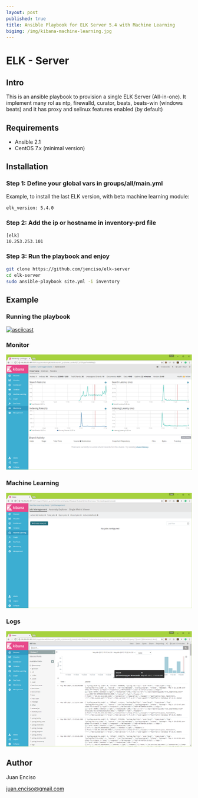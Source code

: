 ```yaml
---
layout: post
published: true
title: Ansible Playbook for ELK Server 5.4 with Machine Learning
bigimg: /img/kibana-machine-learning.jpg
---
```


# ELK - Server

## Intro

This is an ansible playbook to provision a single ELK Server (All-in-one). It implement many rol as ntp, firewalld, curator, beats, beats-win (windows beats) and it has proxy and selinux features enabled (by default)

## Requirements


* Ansible 2.1
* CentOS 7.x (minimal version)


## Installation


### Step 1: Define your global vars in groups/all/main.yml

Example, to install the last ELK version, with beta machine learning module:

```
elk_version: 5.4.0
```

### Step 2: Add the ip or hostname in inventory-prd file

```
[elk]
10.253.253.101
```

### Step 3: Run the playbook and enjoy

```sh
git clone https://github.com/jenciso/elk-server
cd elk-server
sudo ansible-playbook site.yml -i inventory
```


## Example

### Running the playbook

[![asciicast](https://asciinema.org/a/9kpvd5rqy96dv4og1ctzh71vy.png)](https://asciinema.org/a/9kpvd5rqy96dv4og1ctzh71vy)

### Monitor

![Monitor](/img/elk01.png?raw=true "Monitor")

### Machine Learning

![Machine Learning](/img/elk02.png?raw=true "Machine Learning")

### Logs

![Logs](/img/elk03.png?raw=true "Logs")

## Author
Juan Enciso

juan.enciso@gmail.com
